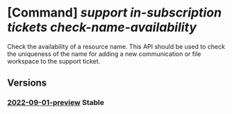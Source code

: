 # [Command] _support in-subscription tickets check-name-availability_

Check the availability of a resource name. This API should be used to check the uniqueness of the name for adding a new communication or file workspace to the support ticket.

## Versions

### [2022-09-01-preview](/Resources/mgmt-plane/L3N1YnNjcmlwdGlvbnMve30vcHJvdmlkZXJzL21pY3Jvc29mdC5zdXBwb3J0L3N1cHBvcnR0aWNrZXRzL3t9L2NoZWNrbmFtZWF2YWlsYWJpbGl0eQ==/2022-09-01-preview.xml) **Stable**

<!-- mgmt-plane /subscriptions/{}/providers/microsoft.support/supporttickets/{}/checknameavailability 2022-09-01-preview -->
